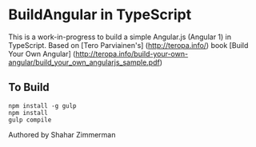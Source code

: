 BuildAngular in TypeScript
=======================

This is a work-in-progress to build a simple Angular.js (Angular 1) in TypeScript.
Based on [Tero Parviainen's] (http://teropa.info/) book [Build Your Own Angular] (http://teropa.info/build-your-own-angular/build_your_own_angularjs_sample.pdf)

To Build
------

    npm install -g gulp
    npm install
    gulp compile

Authored by Shahar Zimmerman